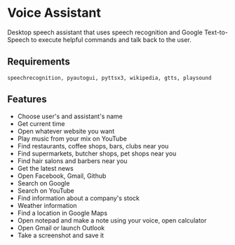 # Voice Assistant
Desktop speech assistant that uses speech recognition and Google Text-to-Speech to execute helpful commands and talk back to the user.

## Requirements

```
speechrecognition, pyautogui, pyttsx3, wikipedia, gtts, playsound
```

## Features

- Choose user's and assistant's name
- Get current time
- Open whatever website you want
- Play music from your mix on YouTube
- Find restaurants, coffee shops, bars, clubs near you
- Find supermarkets, butcher shops, pet shops near you
- Find hair salons and barbers near you
- Get the latest news
- Open Facebook, Gmail, Github
- Search on Google
- Search on YouTube
- Find information about a company's stock 
- Weather information
- Find a location in Google Maps
- Open notepad and make a note using your voice, open calculator
- Open Gmail or launch Outlook
- Take a screenshot and save it
